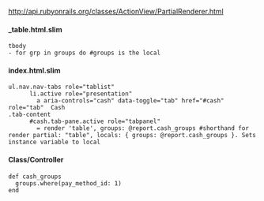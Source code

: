 http://api.rubyonrails.org/classes/ActionView/PartialRenderer.html

####  _table.html.slim
    tbody
    - for grp in groups do #groups is the local
    
#### index.html.slim
    ul.nav.nav-tabs role="tablist"
          li.active role="presentation" 
            a aria-controls="cash" data-toggle="tab" href="#cash" role="tab"  Cash
    .tab-content
          #cash.tab-pane.active role="tabpanel"
            = render 'table', groups: @report.cash_groups #shorthand for render partial: "table", locals: { groups: @report.cash_groups }. Sets instance variable to local
            
#### Class/Controller

    def cash_groups
      groups.where(pay_method_id: 1)
    end
